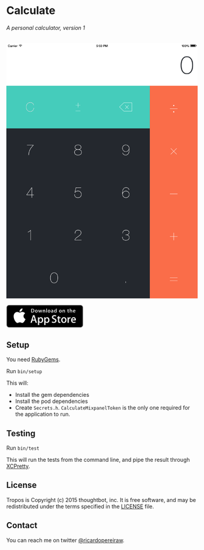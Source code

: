 Calculate
============
###### A personal calculator, version 1

![screenshot](https://github.com/ricardopereira/resources/blob/master/img/calculate-app-screen.png?raw=true)

![Download on the App Store](https://raw.githubusercontent.com/ricardopereira/resources/master/img/appstore-badge.png)

Setup
-----

You need [RubyGems](https://rubygems.org).

Run `bin/setup`

This will:

- Install the gem dependencies
- Install the pod dependencies
- Create `Secrets.h`. `CalculateMixpanelToken` is the only one required for the
  application to run.

Testing
-------

Run `bin/test`

This will run the tests from the command line, and pipe the result through
[XCPretty](https://github.com/supermarin/xcpretty).

License
-------

Tropos is Copyright (c) 2015 thoughtbot, inc. It is free software,
and may be redistributed under the terms specified in the [LICENSE] file.

[LICENSE]: /LICENSE.md

Contact
-------

You can reach me on twitter [@ricardopereiraw](https://twitter.com/ricardopereiraw).
